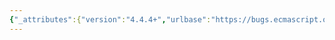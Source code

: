 ```yaml
---
{"_attributes":{"version":"4.4.4+","urlbase":"https://bugs.ecmascript.org/","maintainer":"dherman@mozilla.com"},"bug":{"bug_id":2794,"creation_ts":"2014-05-02 12:06:00 -0700","short_desc":"suggested notation change re parameterized productions","delta_ts":"2015-02-12 15:10:11 -0800","product":"Draft for 7th Edition","component":"Deferred from 6th edition","version":"unspecified","rep_platform":"All","op_sys":"All","bug_status":"CONFIRMED","priority":"Normal","bug_severity":"enhancement","everconfirmed":true,"reporter":{"uid":"jmdyck","name":"Michael Dyck"},"assigned_to":{"uid":"allen","name":"Allen Wirfs-Brock"},"long_desc":[{"commentid":8093,"comment_count":0,"who":{"uid":"jmdyck","name":"Michael Dyck"},"bug_when":"2014-05-02 12:06:52 -0700","thetext":"I would like to suggest a small change to the notation of parameterized\nproductions, specifically when parameters appear as subscripts of\nnonterminals in a production's RHS.\n\nFor concreteness, consider the nonterminal N with parameter P.\nMy suggestion is to change the notation as follows:\n\n    N[?P] ->  N[P]\n    N[P]  ->  N[+P]\n    N     ->  N[~P]\n\nTwo reasons:\n\n(1)\nI think this notation would make parameterized productions somewhat easier\nfor readers to understand, mainly by leveraging their knowledge of how\nparameters work in mathematics and programming languages.\n\n(a) Changing N[?P] to N[P] ...\n\nGenerally, when a function wants to \"pass down\" the value of one of its\nparameters, it simply references the parameter.\n\n(b) Changing\n    N[P]  to  N[+P]\n    N     to  N[~P]\n\nThis re-uses the RHS-prefix notation [+P] and [~P], since the meanings are\nparallel: as RHS-prefixes, they 'check' for the presence/absence of a\nparameter; as RHS-subscripts, they could *assert* the presence/absence\nof a parameter (for the RHS-use of a nonterminal).\n\nIn an analogy with a programming language, we could imagine that each\nparameter has two possible values, '+' and '~'. Then a RHS-prefix is\nanalogous to a boolean expression in a guard:\n     [+P]  is analogous to  (P == '+')\n     [~P]                   (P == '~')\nand (with my above suggestion) a RHS-subscript is analogous to a named\nargument:\n    N[+P]  is analogous to  N(P = '+')\n    N[~P]                   N(P = '~')\n(You could *state* a similar analogy using the current notation, but I think\nit'd be less mnemonic, and wouldn't have the parallel with RHS-prefixes.)\n\n(Conceivably, you could allow \"N\" as an shorthand for \"N[~P]\", but I don't\nthink I'd encourage it.)\n\n\n(2)\nIn addition to making parameterized productions easier to understand,\nI think it would also clarify references to parameterized nonterminals\n*outside* productions.\n\nCurrently, when we say \"N[P]\" outside a production, it's unclear whether we\nmean:\n(a) all variants of N-parameterized-by-P\n    (= what \"N[P]\" means when it appears in a production's *LHS*); or\n(b) the particular variant in which parameter P is present/used/on\n    (= what \"N[P]\" currently means when it appears in a production's *RHS*).\n\nWith my suggested notation, we can distinguish these as \"N[P]\" vs \"N[+P]\".\n\nSimilarly, when we say \"N\" outside of a production, we almost always mean:\n(a) any variant of N-parameterized-by-P,\nbut it's possible we might want to mean:\n(b) the particular variant in which parameter P is absent/unused/off.\n\nWith my suggested notation, we can denote the latter as \"N[~P]\".\n\n---------"},{"commentid":8094,"comment_count":1,"who":{"uid":"jmdyck","name":"Michael Dyck"},"bug_when":"2014-05-02 12:08:37 -0700","thetext":"(By the way, this appears to be my 1000th bug at bugs.ecmascript.org!)"},{"commentid":8235,"comment_count":2,"who":{"uid":"allen","name":"Allen Wirfs-Brock"},"bug_when":"2014-05-08 18:06:57 -0700","thetext":"(In reply to comment #1)\n> (By the way, this appears to be my 1000th bug at bugs.ecmascript.org!)\n\nThanks a lot!!!!!!!!\n\nKeep them coming.\n\nAllen"},{"commentid":12490,"comment_count":3,"who":{"uid":"allen","name":"Allen Wirfs-Brock"},"bug_when":"2015-02-12 15:10:11 -0800","thetext":"deferred to ES7"}]}}
---
```

